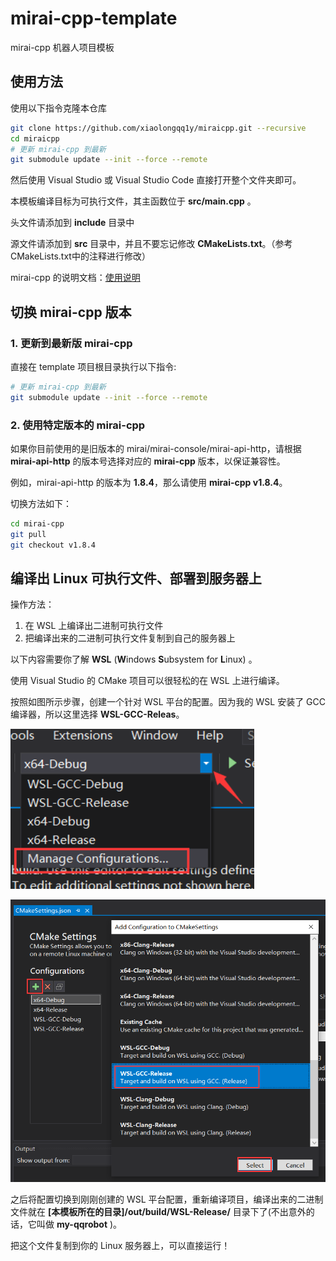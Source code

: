 # mirai-cpp-template

 mirai-cpp 机器人项目模板

## 使用方法

使用以下指令克隆本仓库

```bash
git clone https://github.com/xiaolongqq1y/miraicpp.git --recursive
cd miraicpp
# 更新 mirai-cpp 到最新
git submodule update --init --force --remote
```

然后使用 Visual Studio 或 Visual Studio Code 直接打开整个文件夹即可。

本模板编译目标为可执行文件，其主函数位于 **src/main.cpp** 。

头文件请添加到 **include** 目录中

源文件请添加到 **src** 目录中，并且不要忘记修改 **CMakeLists.txt**。（参考CMakeLists.txt中的注释进行修改）


mirai-cpp 的说明文档：[使用说明](https://github.com/cyanray/mirai-cpp/blob/master/doc/Documentation.md)

## 切换 mirai-cpp 版本

### 1. 更新到最新版 mirai-cpp

直接在 template 项目根目录执行以下指令:

```bash
# 更新 mirai-cpp 到最新
git submodule update --init --force --remote
```
### 2. 使用特定版本的 mirai-cpp

如果你目前使用的是旧版本的 mirai/mirai-console/mirai-api-http，请根据 **mirai-api-http** 的版本号选择对应的 **mirai-cpp** 版本，以保证兼容性。

例如，mirai-api-http 的版本为 **1.8.4**，那么请使用 **mirai-cpp v1.8.4**。

切换方法如下：

```bash
cd mirai-cpp
git pull
git checkout v1.8.4
```

## 编译出 Linux 可执行文件、部署到服务器上

操作方法：

1. 在 WSL 上编译出二进制可执行文件
2. 把编译出来的二进制可执行文件复制到自己的服务器上

以下内容需要你了解 **WSL** (**W**indows **S**ubsystem for **L**inux) 。

使用 Visual Studio 的 CMake 项目可以很轻松的在 WSL 上进行编译。

按照如图所示步骤，创建一个针对 WSL 平台的配置。因为我的 WSL 安装了 GCC 编译器，所以这里选择 **WSL-GCC-Releas**。

![创建WSL-GCC平台配置1](./doc/pic/vs_3.png)

![创建WSL-GCC平台配置2](./doc/pic/vs_configure_linux_project.png)

之后将配置切换到刚刚创建的 WSL 平台配置，重新编译项目，编译出来的二进制文件就在 **[本模板所在的目录]/out/build/WSL-Release/** 目录下了(不出意外的话，它叫做 **my-qqrobot** )。

把这个文件复制到你的 Linux 服务器上，可以直接运行！

